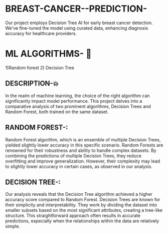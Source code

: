 # BREAST-CANCER--PREDICTION-
Our project employs Decision Tree AI for early breast cancer detection. We've fine-tuned the model using curated data, enhancing diagnosis accuracy for healthcare providers.
# ML ALGORITHMS-  🚀
1)Random forest
2) Decision Tree
## DESCRIPTION-💥
In the realm of machine learning, the choice of the right algorithm can significantly impact model performance.
This project delves into a comparative analysis of two prominent algorithms,
Decision Trees and Random Forest, both trained on the same dataset.

## RANDOM FOREST-: 
Random Forest algorithm, which is an ensemble of multiple Decision Trees, yielded slightly lower accuracy in this specific scenario. Random Forests are renowned for their 
robustness and ability to handle complex datasets. By combining the predictions of multiple Decision Trees, they reduce overfitting and improve generalization. However, their 
complexity may lead to slightly lower accuracy in certain cases, as observed in our analysis.
## DECISION TREE-: 
Our analysis reveals that the Decision Tree algorithm achieved a higher accuracy score compared to Random Forest. Decision Trees are known for their simplicity and interpretability. They work by dividing the dataset into smaller subsets based on the most significant attributes, creating a tree-like structure. This straightforward approach often results in accurate predictions, especially when the relationships within the data are relatively simple.

